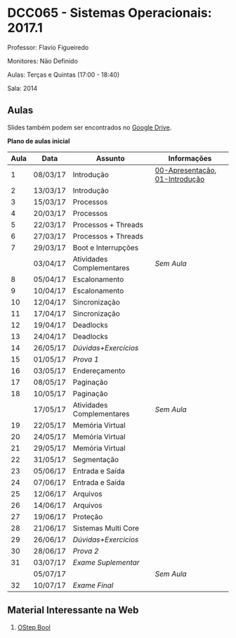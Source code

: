# DCC065 - Sistemas Operacionais: 2017.1

Professor: Flavio Figueiredo

Monitores: Não Definido

Aulas: Terças e Quintas (17:00 - 18:40)

Sala: 2014

## Aulas

Slides também podem ser encontrados no [Google Drive](https://drive.google.com/drive/folders/0B0ryAvcYobs0c1oxSU9LaWdFbWs).

**Plano de aulas inicial**

| Aula | Data     |  Assunto                  | Informações                                            |
|------|----------|---------------------------|--------------------------------------------------------|
| 1    | 08/03/17 | Introdução                | [00-Apresentação], [01-Introdução]                     |
| 2    | 13/03/17 | Introdução                |                                                        |
| 3    | 15/03/17 | Processos                 |                                                        |
| 4    | 20/03/17 | Processos                 |                                                        |
| 5    | 22/03/17 | Processos + Threads       |                                                        |
| 6    | 27/03/17 | Processos + Threads       |                                                        |
| 7    | 29/03/17 | Boot e Interrupções       |                                                        |
|      | 03/04/17 | Atividades Complementares | *Sem Aula*                                             |
| 8    | 05/04/17 | Escalonamento             |                                                        |
| 9    | 10/04/17 | Escalonamento             |                                                        |
| 10   | 12/04/17 | Sincronização             |                                                        |
| 11   | 17/04/17 | Sincronização             |                                                        |
| 12   | 19/04/17 | Deadlocks                 |                                                        |
| 13   | 24/04/17 | Deadlocks                 |                                                        |
| 14   | 26/05/17 | *Dúvidas+Exercícios*      |                                                        |
| 15   | 01/05/17 | *Prova 1*                 |                                                        |
| 16   | 03/05/17 | Endereçamento             |                                                        |
| 17   | 08/05/17 | Paginação                 |                                                        |
| 18   | 10/05/17 | Paginação                 |                                                        |
|      | 17/05/17 | Atividades Complementares | *Sem Aula*                                             |
| 19   | 22/05/17 | Memória Virtual           |                                                        |
| 20   | 24/05/17 | Memória Virtual           |                                                        |
| 21   | 29/05/17 | Memória Virtual           |                                                        |
| 22   | 31/05/17 | Segmentação               |                                                        |
| 23   | 05/06/17 | Entrada e Saída           |                                                        |
| 24   | 07/06/17 | Entrada e Saída           |                                                        |
| 25   | 12/06/17 | Arquivos                  |                                                        |
| 26   | 14/06/17 | Arquivos                  |                                                        |
| 27   | 19/06/17 | Proteção                  |                                                        |
| 28   | 21/06/17 | Sistemas Multi Core       |                                                        |
| 29   | 26/06/17 | *Dúvidas+Exercícios*      |                                                        |
| 30   | 28/06/17 | *Prova 2*                 |                                                        |
| 31   | 03/07/17 | *Exame Suplementar*       |                                                        |
|      | 05/07/17 |                           | *Sem Aula*                                             |
| 32   | 10/07/17 | *Exame Final*             |                                                        |

[00-Apresentação]: ./slides/00-Apresentacao.pdf
[01-Introdução]: ./slides/01-Introducao.pdf

## Material Interessante na Web

  1. [OStep Bool](http://pages.cs.wisc.edu/~remzi/OSTEP/)
